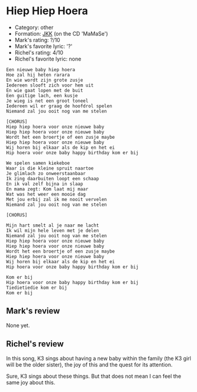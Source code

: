 # Hiep Hiep Hoera

 * Category: other
 * Formation: [JKK](Jkk.md) (on the CD 'MaMaSe')
 * Mark's rating: ?/10
 * Mark's  favorite lyric: '?'
 * Richel's rating: 4/10
 * Richel's favorite lyric: none


```
Een nieuwe baby hiep hoera
Hoe zal hij heten rarara
En wie wordt zijn grote zusje
Iedereen slooft zich voor hem uit
En wie gaat lopen met de buit
Een guitige lach, een kusje
Je wieg is net een groot toneel
Iedereen wil er graag de hoofdrol spelen
Niemand zal jou ooit nog van me stelen

[CHORUS]
Hiep hiep hoera voor onze nieuwe baby
Hiep hiep hoera voor onze nieuwe baby
Wordt het een broertje of een zusje maybe
Hiep hiep hoera voor onze nieuwe baby
Wij horen bij elkaar als de kip en het ei
Hip hoera voor onze baby happy birthday kom er bij

We spelen samen kiekeboe
Waar is die kleine spruit naartoe
Je glimlach zo onweerstaanbaar
Ik zing daarbuiten loopt een schaap
En ik val zelf bijna in slaap
En mama zegt: Kom laat mij maar
Wat was het weer een mooie dag
Met jou erbij zal ik me nooit vervelen
Niemand zal jou ooit nog van me stelen

[CHORUS]

Mijn hart smelt al je naar me lacht
Ik wil mijn hele leven met je delen
Niemand zal jou ooit nog van me stelen
Hiep hiep hoera voor onze nieuwe baby
Hiep hiep hoera voor onze nieuwe baby
Wordt het een broertje of een zusje maybe
Hiep hiep hoera voor onze nieuwe baby
Wij horen bij elkaar als de kip en het ei
Hip hoera voor onze baby happy birthday kom er bij

Kom er bij
Hip hoera voor onze baby happy birthday kom er bij
Tiedietiedie kom er bij
Kom er bij
```

## Mark's review

None yet.

## Richel's review

In this song, K3 sings about having a new baby within the family (the K3 girl will be the older sister), the joy of this and the quest for its attention.

Sure, K3 sings about these things. But that does not mean I can feel the same joy about this.
